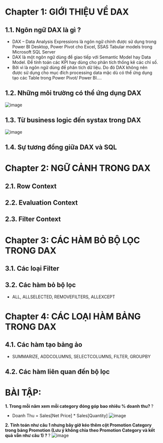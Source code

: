 # Chapter 1: GIỚI THIỆU VỀ DAX
## 1.1. Ngôn ngữ DAX là gì ?
- DAX – Data Analysis Expressions là ngôn ngữ chính được sử dụng trong Power BI Desktop, Power Pivot cho Excel, SSAS Tabular models trong Microsoft SQL Server
- DAX là một ngôn ngữ dùng để giao tiếp với Semantic Model hay Data Model. Để tính toán các KPI hay dùng cho phân tích thống kê các chỉ số.
- Bởi vì là ngôn ngữ dùng để phân tích dữ liệu. Do đó DAX không nên được sử dụng cho mục đích processing data mặc dù có thể ứng dụng tạo các Table trong Power Pivot/ Power BI….


## 1.2. Những môi trường có thể ứng dụng DAX
![image](https://github.com/hoanghce/Training_DKSH/assets/87324837/e4d3f8e4-96fd-4333-af04-0f208371d359)

## 1.3. Từ business logic đến systax trong DAX 
![image](https://github.com/hoanghce/Training_DKSH/assets/87324837/0755ada6-1266-439a-85bc-2c97f4a5cbfa)

## 1.4. Sự tương đồng giữa DAX và SQL

# Chapter 2: NGỮ CẢNH TRONG DAX
## 2.1. Row Context
## 2.2. Evaluation Context
## 2.3. Filter Context

# Chapter 3: CÁC HÀM BỎ BỘ LỌC TRONG DAX
## 3.1. Các loại Filter
## 3.2. Các hàm bỏ bộ lọc
- ALL, ALLSELECTED, REMOVEFILTERS, ALLEXCEPT
# Chapter 4: CÁC LOẠI HÀM BẢNG TRONG DAX
## 4.1. Các hàm tạo bảng ảo
 - SUMMARIZE, ADDCOLUMNS, SELECTCOLUMNS, FILTER, GROUPBY
## 4.2. Các hàm liên quan đến bộ lọc

# BÀI TẬP:
<strong> 1. Trong mỗi năm xem mỗi category đóng góp bao nhiêu % doanh thu? </strong>?
   - Doanh Thu = Sales[Net Price] * Sales[Quantity]
 ![image](https://github.com/hoanghce/Training_DKSH/assets/87324837/801f9b88-41c9-4001-a8af-454eb84b5598)

<strong> 2. Tính toán như câu 1 nhưng bây giờ kéo thêm cột Promotion Category trong bảng Promotion (Lưu ý không chia theo Promotion Category và kết quả vẫn như câu 1) ? </strong>?
   ![image](https://github.com/hoanghce/Training_DKSH/assets/87324837/a7b51f9a-659a-499f-a6d6-4bcde9177676)




